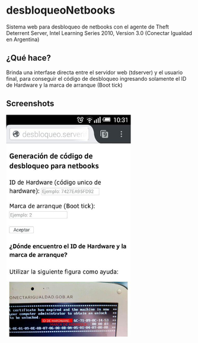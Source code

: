 # desbloqueoNetbooks
Sistema web para desbloqueo de netbooks con el agente de Theft Deterrent Server, Intel Learning Series 2010, Version 3.0 (Conectar Igualdad en Argentina)

##   ¿Qué hace?
Brinda una interfase directa entre el servidor web (tdserver) y el usuario final, para conseguir el código de desbloqueo ingresando solamente el ID de Hardware y la marca de arranque (Boot tick)

## Screenshots
![Image unblock System](https://github.com/3ll34ndr0/desbloqueoNetbooks/blob/master/docs/desbloqueoScreenshot.jpg?raw=true)

